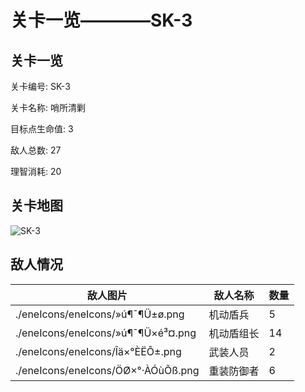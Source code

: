 # 关卡一览————SK-3


## 关卡一览

关卡编号: SK-3

关卡名称: 哨所清剿

目标点生命值: 3

敌人总数: 27

理智消耗: 20


## 关卡地图
![SK-3](./oprMap/SK-3.png)

## 敌人情况

| 敌人图片 | 敌人名称 | 数量  |
|---------|-----|-----|
| ./eneIcons/eneIcons/»ú¶¯¶Ü±ø.png| 机动盾兵  |   5  |
| ./eneIcons/eneIcons/»ú¶¯¶Ü×é³¤.png| 机动盾组长  |   14  |
| ./eneIcons/eneIcons/Îä×°ÈËÔ±.png| 武装人员  |   2  |
| ./eneIcons/eneIcons/ÖØ×°·ÀÓùÕß.png| 重装防御者  |   6  |
